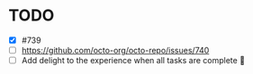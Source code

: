 # TODO

- [x] #739
- [ ] https://github.com/octo-org/octo-repo/issues/740
- [ ] Add delight to the experience when all tasks are complete :tada: